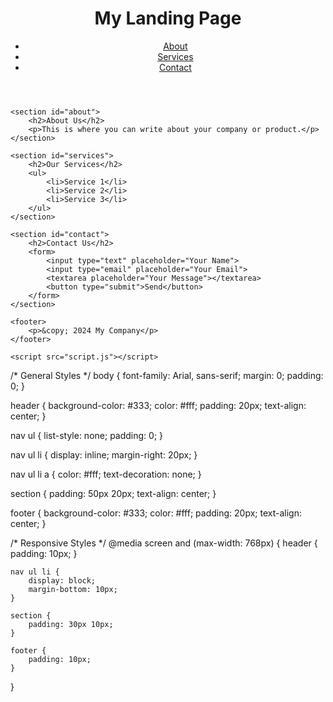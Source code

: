 <!DOCTYPE html>
<html lang="en">
<head>
    <meta charset="UTF-8">
    <meta name="viewport" content="width=device-width, initial-scale=1.0">
    <title>Responsive Landing Page</title>
    <link rel="stylesheet" href="styles.css">
</head>
<body>
    <header>
        <h1>My Landing Page</h1>
        <nav>
            <ul>
                <li><a href="#about">About</a></li>
                <li><a href="#services">Services</a></li>
                <li><a href="#contact">Contact</a></li>
            </ul>
        </nav>
    </header>

    <section id="about">
        <h2>About Us</h2>
        <p>This is where you can write about your company or product.</p>
    </section>

    <section id="services">
        <h2>Our Services</h2>
        <ul>
            <li>Service 1</li>
            <li>Service 2</li>
            <li>Service 3</li>
        </ul>
    </section>

    <section id="contact">
        <h2>Contact Us</h2>
        <form>
            <input type="text" placeholder="Your Name">
            <input type="email" placeholder="Your Email">
            <textarea placeholder="Your Message"></textarea>
            <button type="submit">Send</button>
        </form>
    </section>

    <footer>
        <p>&copy; 2024 My Company</p>
    </footer>

    <script src="script.js"></script>
</body>
</html>




/* General Styles */
body {
    font-family: Arial, sans-serif;
    margin: 0;
    padding: 0;
}

header {
    background-color: #333;
    color: #fff;
    padding: 20px;
    text-align: center;
}

nav ul {
    list-style: none;
    padding: 0;
}

nav ul li {
    display: inline;
    margin-right: 20px;
}

nav ul li a {
    color: #fff;
    text-decoration: none;
}

section {
    padding: 50px 20px;
    text-align: center;
}

footer {
    background-color: #333;
    color: #fff;
    padding: 20px;
    text-align: center;
}

/* Responsive Styles */
@media screen and (max-width: 768px) {
    header {
        padding: 10px;
    }

    nav ul li {
        display: block;
        margin-bottom: 10px;
    }

    section {
        padding: 30px 10px;
    }

    footer {
        padding: 10px;
    }
}




